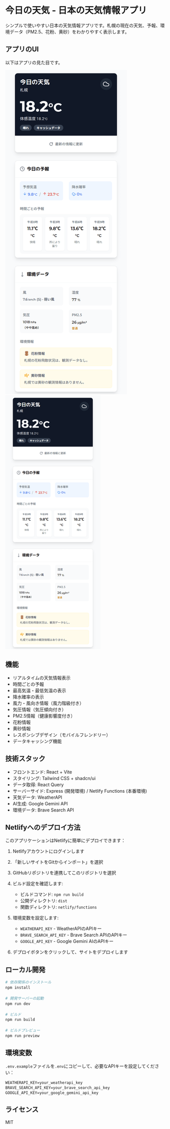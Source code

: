 # 今日の天気 - 日本の天気情報アプリ

シンプルで使いやすい日本の天気情報アプリです。札幌の現在の天気、予報、環境データ（PM2.5、花粉、黄砂）をわかりやすく表示します。

## アプリのUI

以下はアプリの見た目です。

![天気予報アプリのUI](./weather-app-japan.png)
<img src="./weather-app-japan.png" alt="天気予報アプリのUI" width="300">

## 機能

- リアルタイムの天気情報表示
- 時間ごとの予報
- 最高気温・最低気温の表示
- 降水確率の表示
- 風力・風向き情報（風力階級付き）
- 気圧情報（気圧傾向付き）
- PM2.5情報（健康影響度付き）
- 花粉情報
- 黄砂情報
- レスポンシブデザイン（モバイルフレンドリー）
- データキャッシング機能

## 技術スタック

- フロントエンド: React + Vite
- スタイリング: Tailwind CSS + shadcn/ui
- データ取得: React Query
- サーバーサイド: Express (開発環境) / Netlify Functions (本番環境)
- 天気データ: WeatherAPI
- AI生成: Google Gemini API
- 環境データ: Brave Search API

## Netlifyへのデプロイ方法

このアプリケーションはNetlifyに簡単にデプロイできます：

1. Netlifyアカウントにログインします
2. 「新しいサイトをGitからインポート」を選択
3. GitHubリポジトリを連携してこのリポジトリを選択
4. ビルド設定を確認します:
   - ビルドコマンド: `npm run build`
   - 公開ディレクトリ: `dist`
   - 関数ディレクトリ: `netlify/functions`

5. 環境変数を設定します:
   - `WEATHERAPI_KEY` - WeatherAPIのAPIキー
   - `BRAVE_SEARCH_API_KEY` - Brave Search APIのAPIキー
   - `GOOGLE_API_KEY` - Google Gemini AIのAPIキー

6. デプロイボタンをクリックして、サイトをデプロイします

## ローカル開発

```bash
# 依存関係のインストール
npm install

# 開発サーバーの起動
npm run dev

# ビルド
npm run build

# ビルドプレビュー
npm run preview
```

## 環境変数

`.env.example`ファイルを`.env`にコピーして、必要なAPIキーを設定してください：

```
WEATHERAPI_KEY=your_weatherapi_key
BRAVE_SEARCH_API_KEY=your_brave_search_api_key
GOOGLE_API_KEY=your_google_gemini_api_key
```

## ライセンス

MIT
